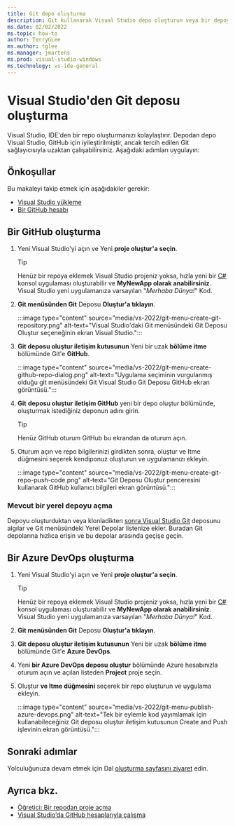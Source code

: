 ```yaml
---
title: Git depo oluşturma
description: Git kullanarak Visual Studio depo oluşturun veya bir depoya Azure DevOps gidin.
ms.date: 02/02/2022
ms.topic: how-to
author: TerryGLee
ms.author: tglee
ms.manager: jmartens
ms.prod: visual-studio-windows
ms.technology: vs-ide-general
---
```

# <a name="create-a-git-repository-from-visual-studio"></a>Visual Studio'den Git deposu oluşturma

Visual Studio, IDE'den bir repo oluşturmanızı kolaylaştırır. Depodan depo Visual Studio, GitHub için iyileştirilmiştir, ancak tercih edilen Git sağlayıcısıyla uzaktan çalışabilirsiniz.  Aşağıdaki adımları uygulayın:

## <a name="prerequisites"></a>Önkoşullar

Bu makaleyi takip etmek için aşağıdakiler gerekir:
+ [Visual Studio yükleme](../install/install-visual-studio.md)
+ [Bir GitHub hesabı](git-create-github-account.md)

## <a name="create-a-github-repo"></a>Bir GitHub oluşturma

1. Yeni Visual Studio'yi açın ve Yeni **proje oluştur'a seçin**.

    > [!TIP]
    > Henüz bir repoya eklemek Visual Studio projeniz yoksa, hızla yeni bir [C#](../get-started/csharp/tutorial-console.md#create-a-project) konsol uygulaması oluşturabilir ve **MyNewApp olarak anabilirsiniz**. Visual Studio yeni uygulamanıza varsayılan "*Merhaba Dünya!*" Kod.

1. **Git menüsünden Git** Deposu **Oluştur'a tıklayın**.

    :::image type="content" source="media/vs-2022/git-menu-create-git-repository.png" alt-text="Visual Studio'daki Git menüsündeki Git Deposu Oluştur seçeneğinin ekran Visual Studio.":::

1. **Git deposu oluştur iletişim kutusunun** Yeni bir uzak **bölüme itme** bölümünde Git'e **GitHub**.

    :::image type="content" source="media/vs-2022/git-menu-create-github-repo-dialog.png" alt-text="Uygulama seçiminin vurgulanmış olduğu git menüsündeki Git Visual Studio Git Deposu GitHub ekran görüntüsü.":::

1. **Git** **deposu oluştur iletişim GitHub** yeni bir depo oluştur bölümünde, oluşturmak istediğiniz deponun adını girin.

    > [!TIP]
    > Henüz GitHub oturum GitHub bu ekrandan da oturum açın.

1. Oturum açın ve repo bilgilerinizi girdikten sonra, oluştur ve Itme düğmesini seçerek kendiponuz oluşturun ve uygulamanızı ekleyin.

    :::image type="content" source="media/vs-2022/git-menu-create-git-repo-push-code.png" alt-text="Git Deposu Oluştur penceresini kullanarak GitHub kullanıcı bilgileri ekran görüntüsü.":::

### <a name="open-an-existing-local-repository"></a>Mevcut bir yerel depoyu açma

Depoyu oluşturduktan veya klonladikten [sonra Visual Studio Git](git-clone-repository.md) deposunu algılar ve Git menüsündeki Yerel Depolar listenize ekler. Buradan Git depolarına hızlıca erişin ve bu depolar arasında geçişe geçin.

## <a name="create-an-azure-devops-repo"></a>Bir Azure DevOps oluşturma

1. Yeni Visual Studio'yi açın ve Yeni **proje oluştur'a seçin**.

    > [!TIP]
    > Henüz bir repoya eklemek Visual Studio projeniz yoksa, hızla yeni bir [C#](../get-started/csharp/tutorial-console.md#create-a-project) konsol uygulaması oluşturabilir ve **MyNewApp olarak anabilirsiniz**. Visual Studio yeni uygulamanıza varsayılan "*Merhaba Dünya!*" Kod.

1. **Git menüsünden Git** Deposu **Oluştur'a tıklayın**.

1. **Git deposu oluştur iletişim kutusunun** Yeni bir uzak **bölüme itme** bölümünde Git'e **Azure DevOps**.

1. Yeni **bir Azure DevOps deposu oluştur** bölümünde Azure hesabınızla oturum açın ve açılan listeden **Project** proje seçin.

1. Oluştur **ve Itme düğmesini** seçerek bir repo oluşturun ve uygulama ekleyin.

    :::image type="content" source="media/vs-2022/git-menu-publish-azure-devops.png" alt-text="Tek bir eylemle kod yayımlamak için kullanabileceğiniz Git deposu oluştur iletişim kutusunun Create and Push işlevinin ekran görüntüsü.":::

## <a name="next-steps"></a>Sonraki adımlar

Yolculuğunuza devam etmek için Dal [oluşturma sayfasını ziyaret](git-create-branch.md) edin.

## <a name="see-also"></a>Ayrıca bkz.

- [Öğretici: Bir repodan proje açma](../get-started/tutorial-open-project-from-repo.md)
- [Visual Studio’da GitHub hesaplarıyla çalışma](../ide/work-with-github-accounts.md)
